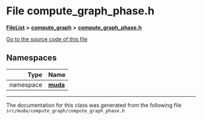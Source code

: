 

# File compute\_graph\_phase.h



[**FileList**](files.md) **>** [**compute\_graph**](dir_b4aad8ec408afb185bc8426846668e86.md) **>** [**compute\_graph\_phase.h**](compute__graph__phase_8h.md)

[Go to the source code of this file](compute__graph__phase_8h_source.md)
















## Namespaces

| Type | Name |
| ---: | :--- |
| namespace | [**muda**](namespacemuda.md) <br> |





















































------------------------------
The documentation for this class was generated from the following file `src/muda/compute_graph/compute_graph_phase.h`

